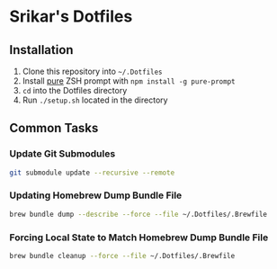 # Srikar's Dotfiles

## Installation

1. Clone this repository into `~/.Dotfiles`
2. Install [pure](https://github.com/sindresorhus/pure) ZSH prompt with
   `npm install -g pure-prompt`
3. `cd` into the Dotfiles directory
4. Run `./setup.sh` located in the directory

## Common Tasks

### Update Git Submodules

```bash
git submodule update --recursive --remote
```

### Updating Homebrew Dump Bundle File

```bash
brew bundle dump --describe --force --file ~/.Dotfiles/.Brewfile
```

### Forcing Local State to Match Homebrew Dump Bundle File

```bash
brew bundle cleanup --force --file ~/.Dotfiles/.Brewfile
```
